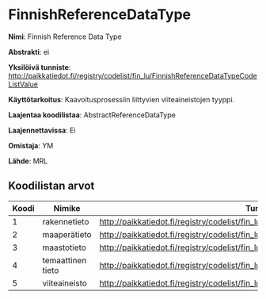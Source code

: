 # FinnishReferenceDataType

**Nimi**: Finnish Reference Data Type

**Abstrakti**: ei

**Yksilöivä tunniste**: http://paikkatiedot.fi/registry/codelist/fin_lu/FinnishReferenceDataTypeCodeListValue

**Käyttötarkoitus**: Kaavoitusprosessiin liittyvien viiteaineistojen tyyppi.

**Laajentaa koodilistaa**: AbstractReferenceDataType

**Laajennettavissa**: Ei

**Omistaja**: YM

**Lähde**: MRL

## Koodilistan arvot

Koodi     | Nimike           | Tunniste
-----------|------------------|------------
 1       | rakennetieto   | http://paikkatiedot.fi/registry/codelist/fin_lu/FinnishReferenceDataTypeCodeListValue/1
 2       | maaperätieto   | http://paikkatiedot.fi/registry/codelist/fin_lu/FinnishReferenceDataTypeCodeListValue/2
 3       | maastotieto   | http://paikkatiedot.fi/registry/codelist/fin_lu/FinnishReferenceDataTypeCodeListValue/3
 4       | temaattinen tieto   | http://paikkatiedot.fi/registry/codelist/fin_lu/FinnishReferenceDataTypeCodeListValue/4
 5       | viiteaineisto   | http://paikkatiedot.fi/registry/codelist/fin_lu/FinnishReferenceDataTypeCodeListValue/5
